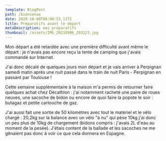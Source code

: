 ```yaml
---
template: BlogPost
path: /bienvenue
date: 2020-10-08T06:08:53.137Z
title: Préparatifs avant le départ
metaDescription: mes préparatifs
thumbnail: /assets/IMG_20210906_203123.jpg
---
```

Mon départ a été retardée avec une première difficulté avant même le départ : je n'avais pas encore reçu la tente de camping que j'avais commandé sur Internet.

J'ai donc décalé de quelques jours mon départ et je vais arriver à Perpignan samedi matin après une nuit passé dans le train de nuit Paris - Perpignan en passant par Toulouse !

Cette semaine supplémentaire à la maison m'a permis de retourner faire quelques achat chez Décathlon : j'ai notamment racheté une paire de roues neuves, une sacoche de bidon ou encore de quoi faire la popote le soir : butagaz et petite cartouche de gaz. 

J'ai aussi fait une sortie de 50 kilomètres avec tout le matériel et le vélo chargé : 20,2kg sur la balance avec un vélo "à nu" qui pèse 10kg j'ai donc un peu plus de 10kg de chargement (bidons compris : j'avais 2L d'eau au moment de la pesée). J'étais content de la ballade et les sacoches ne me gênaient pas donc à voir ce que cela donnera en Espagne.
